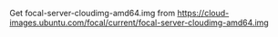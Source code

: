 Get focal-server-cloudimg-amd64.img from https://cloud-images.ubuntu.com/focal/current/focal-server-cloudimg-amd64.img